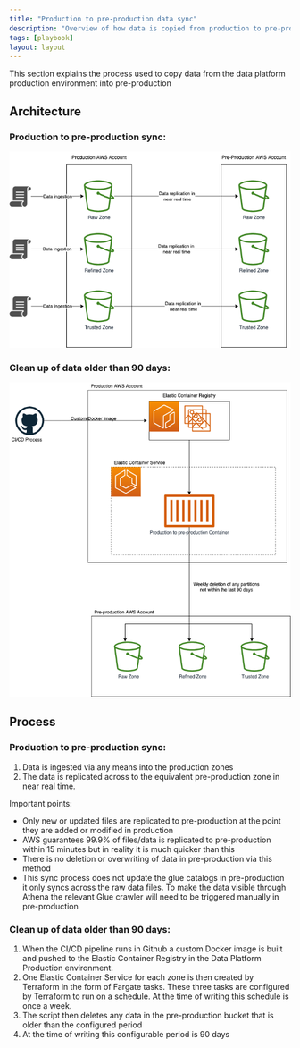 ```yaml
---
title: "Production to pre-production data sync"
description: "Overview of how data is copied from production to pre-production"
tags: [playbook]
layout: layout
---
```


This section explains the process used to copy data from the data platform production environment into pre-production

## Architecture

### Production to pre-production sync:
![S3-replication](../../docs/images/s3-replication.png)
### Clean up of data older than 90 days:
![Production to pre production sync architecture](../../docs/images/prod-to-pre-prod-sync-architecture.png)

## Process

### Production to pre-production sync:
1. Data is ingested via any means into the production zones
2. The data is replicated across to the equivalent pre-production zone in near real time.

Important points:
* Only new or updated files are replicated to pre-production at the point they are added or modified in production
* AWS guarantees 99.9% of files/data is replicated to pre-production within 15 minutes but in reality it is much quicker than this
* There is no deletion or overwriting of data in pre-production via this method
* This sync process does not update the glue catalogs in pre-production it only syncs across the raw data files. To make the data visible through Athena the relevant Glue crawler will need to be triggered manually in pre-production

### Clean up of data older than 90 days:
1. When the CI/CD pipeline runs in Github a custom Docker image is built and pushed to the Elastic Container Registry in the Data Platform Production environment.
2. One Elastic Container Service for each zone is then created by Terraform in the form of Fargate tasks. These three tasks are configured by Terraform to run on a schedule. At the time of writing this schedule is once a week.
4. The script then deletes any data in the pre-production bucket that is older than the configured period
5. At the time of writing this configurable period is 90 days
